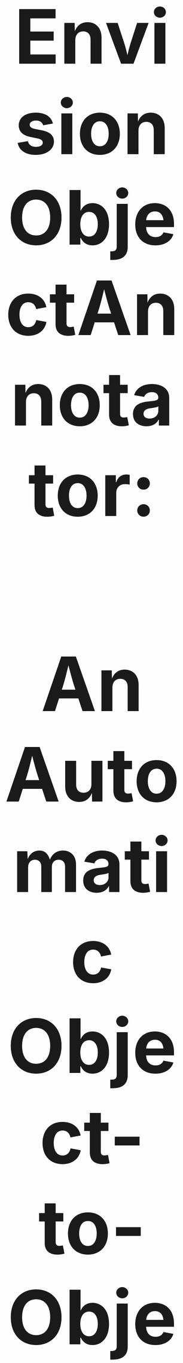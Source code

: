 <h1 align="center" style=font-size:200px>EnvisionObjectAnnotator:</h1>
<h2 align="center" style=font-size:200px>An Automatic Object-to-Object Overlap Detector with SAM2</h2>


 **Full Documentation & Tutorial:** [EnvisionBox Module →](https://envisionbox.org/embedded_EnvisionObjectAnnotator.html)

<p align="center">
  <img src="extra/Video_Process.gif">
</p>

This repository provides a user-friendly Python application built on [Meta AI’s SAM2](https://github.com/facebookresearch/sam2) model for **object tracking and overlap (“looking at”) detection** in videos.  

The tool was developed as part of the **EnvisionBOXBABY project**, with a focus on analyzing infant–adult interactions using videos recorded from an infant’s head-mounted camera. However, it can be used for **any scenario** where you want to annotate objects and detect when one *target* object overlaps with others.

---

##  Features

- 🖼️ **Interactive annotation**: select a reference frame, click to add positive/negative points, and name each object.
- 🎯 **Target detection**: any object named with `"target"` (case-insensitive) is treated as the gaze/marker object.
- 🔍 **Event detection**: logs “looking at” events whenever the target overlaps another object:
  - By pixel overlap above a threshold  
  - Or by centroid inclusion  
- 📂 **Outputs**:
  - Annotated **video** with masks and status overlays
  - Frame-by-frame **CSV** with bounding boxes, centroids, overlap info
  - Time-aligned **ELAN (.eaf)** file for qualitative coding

---

##  Getting Started

### 1. Clone this repository
Click the green **Code** button (top right) → **Download ZIP** → extract it to a folder (e.g., `C:\EnvisionObjectAnnotator`).  
Or use git:
```bash
git clone https://github.com/DavAhm/EnvisionObjectAnnotator.git
cd EnvisionObjectAnnotator
```
2. ### Install Sam2 
Follow the installation guide for SAM2: [SAM 2 Installation Instructions →](docs/installation_SAM2.md)

3. ### Install the supporting Tools and Packages 
Follow the installation guide for Tools and Packages: [Tools and Packages Installation Instructions →](docs/installation_tools_packages.md)

---

##  How It Works

1. **Load your video** → supports `.mp4`, `.mov`, `.avi`, etc.  
2. **Pick a reference frame** → usually frame `0`.  
3. **Annotate objects**:  
   - Left-click = positive point  
   - Right-click = negative point  
   - Press **C** to name the object (must contain `"target"` for gaze markers)  
   - Press **T** to test masks  
   - Press **Enter** when done  
4. **Set detection threshold** → default is 10% overlap.  
5. **Process video** → masks are propagated, overlaps are detected, and outputs are generated.

---

##  What it outputs:

- **Annotated video**: shows objects with color-coded masks and on-screen event labels  
- **CSV file**: frame-by-frame details with bounding boxes, centroids, areas, and overlaps  
- **ELAN file**: time-aligned tiers with “Looking at: [object]” events for qualitative coding

---

## Creators

- Wim Pouw —  ([wim.pouw@donders.ru.nl](mailto:wim.pouw@donders.ru.nl))  
- Babajide Owoyele —   ([babajide.owoyele@hpi.de](babajide.owoyele@hpi.de))  
- Davide Ahmar —  ([ahmar.davide@gmail.com](mailto:ahmar.davide@gmail.com))  

---

## Citation
If you use this tool in your research, please cite the EnvisionBox project.  
*(Full reference will be added when publication is available.)*


---

##  Related Resources
- [Meta AI SAM2](https://github.com/facebookresearch/sam2)  
- [EnvisionBox Project](https://www.envisionbox.org)  

